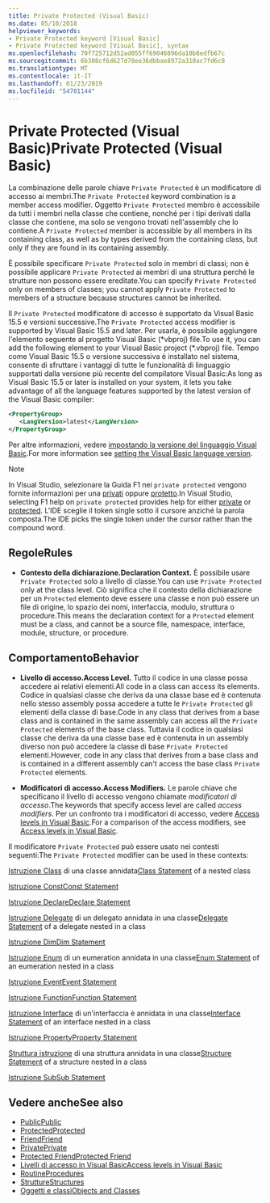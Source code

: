 ```yaml
---
title: Private Protected (Visual Basic)
ms.date: 05/10/2018
helpviewer_keywords:
- Private Protected keyword [Visual Basic]
- Private Protected keyword [Visual Basic], syntax
ms.openlocfilehash: 70f725712d52ad055ff69046096da10b8edfb67c
ms.sourcegitcommit: 6b308cf6d627d78ee36dbbae8972a310ac7fd6c8
ms.translationtype: MT
ms.contentlocale: it-IT
ms.lasthandoff: 01/23/2019
ms.locfileid: "54701144"
---
```

# <a name="private-protected-visual-basic"></a><span data-ttu-id="0e2b3-102">Private Protected (Visual Basic)</span><span class="sxs-lookup"><span data-stu-id="0e2b3-102">Private Protected (Visual Basic)</span></span>

<span data-ttu-id="0e2b3-103">La combinazione delle parole chiave `Private Protected` è un modificatore di accesso ai membri.</span><span class="sxs-lookup"><span data-stu-id="0e2b3-103">The `Private Protected` keyword combination is a member access modifier.</span></span> <span data-ttu-id="0e2b3-104">Oggetto `Private Protected` membro è accessibile da tutti i membri nella classe che contiene, nonché per i tipi derivati dalla classe che contiene, ma solo se vengono trovati nell'assembly che lo contiene.</span><span class="sxs-lookup"><span data-stu-id="0e2b3-104">A `Private Protected` member is accessible by all members in its containing class, as well as by types derived from the containing class, but only if they are found in its containing assembly.</span></span> 

<span data-ttu-id="0e2b3-105">È possibile specificare `Private Protected` solo in membri di classi; non è possibile applicare `Private Protected` ai membri di una struttura perché le strutture non possono essere ereditate.</span><span class="sxs-lookup"><span data-stu-id="0e2b3-105">You can specify `Private Protected` only on members of classes; you cannot apply `Private Protected` to members of a structure because structures cannot be inherited.</span></span>

<span data-ttu-id="0e2b3-106">Il `Private Protected` modificatore di accesso è supportato da Visual Basic 15.5 e versioni successive.</span><span class="sxs-lookup"><span data-stu-id="0e2b3-106">The `Private Protected` access modifier is supported by Visual Basic 15.5 and later.</span></span> <span data-ttu-id="0e2b3-107">Per usarla, è possibile aggiungere l'elemento seguente al progetto Visual Basic (\*vbproj) file.</span><span class="sxs-lookup"><span data-stu-id="0e2b3-107">To use it, you can add the following element to your Visual Basic project (\*.vbproj) file.</span></span> <span data-ttu-id="0e2b3-108">Tempo come Visual Basic 15.5 o versione successiva è installato nel sistema, consente di sfruttare i vantaggi di tutte le funzionalità di linguaggio supportati dalla versione più recente del compilatore Visual Basic:</span><span class="sxs-lookup"><span data-stu-id="0e2b3-108">As long as Visual Basic 15.5 or later is installed on your system, it lets you take advantage of all the language features supported by the latest version of the Visual Basic compiler:</span></span>

```xml
<PropertyGroup>
   <LangVersion>latest</LangVersion>
</PropertyGroup>
```

<span data-ttu-id="0e2b3-109">Per altre informazioni, vedere [impostando la versione del linguaggio Visual Basic](../../language-reference/configure-language-version.md).</span><span class="sxs-lookup"><span data-stu-id="0e2b3-109">For more information see [setting the Visual Basic language version](../../language-reference/configure-language-version.md).</span></span>

> [!NOTE]
> <span data-ttu-id="0e2b3-110">In Visual Studio, selezionare la Guida F1 nei `private protected` vengono fornite informazioni per una [privati](private.md) oppure [protetto](protected.md).</span><span class="sxs-lookup"><span data-stu-id="0e2b3-110">In Visual Studio, selecting F1 help on `private protected` provides help for either [private](private.md) or [protected](protected.md).</span></span> <span data-ttu-id="0e2b3-111">L'IDE sceglie il token single sotto il cursore anziché la parola composta.</span><span class="sxs-lookup"><span data-stu-id="0e2b3-111">The IDE picks the single token under the cursor rather than the compound word.</span></span>

## <a name="rules"></a><span data-ttu-id="0e2b3-112">Regole</span><span class="sxs-lookup"><span data-stu-id="0e2b3-112">Rules</span></span>

- <span data-ttu-id="0e2b3-113">**Contesto della dichiarazione.**</span><span class="sxs-lookup"><span data-stu-id="0e2b3-113">**Declaration Context.**</span></span> <span data-ttu-id="0e2b3-114">È possibile usare `Private Protected` solo a livello di classe.</span><span class="sxs-lookup"><span data-stu-id="0e2b3-114">You can use `Private Protected` only at the class level.</span></span> <span data-ttu-id="0e2b3-115">Ciò significa che il contesto della dichiarazione per un `Protected` elemento deve essere una classe e non può essere un file di origine, lo spazio dei nomi, interfaccia, modulo, struttura o procedure.</span><span class="sxs-lookup"><span data-stu-id="0e2b3-115">This means the declaration context for a `Protected` element must be a class, and cannot be a source file, namespace, interface, module, structure, or procedure.</span></span>

## <a name="behavior"></a><span data-ttu-id="0e2b3-116">Comportamento</span><span class="sxs-lookup"><span data-stu-id="0e2b3-116">Behavior</span></span>

- <span data-ttu-id="0e2b3-117">**Livello di accesso.**</span><span class="sxs-lookup"><span data-stu-id="0e2b3-117">**Access Level.**</span></span> <span data-ttu-id="0e2b3-118">Tutto il codice in una classe possa accedere ai relativi elementi.</span><span class="sxs-lookup"><span data-stu-id="0e2b3-118">All code in a class can access its elements.</span></span> <span data-ttu-id="0e2b3-119">Codice in qualsiasi classe che deriva da una classe base ed è contenuta nello stesso assembly possa accedere a tutte le `Private Protected` gli elementi della classe di base.</span><span class="sxs-lookup"><span data-stu-id="0e2b3-119">Code in any class that derives from a base class and is contained in the same assembly can access all the `Private Protected` elements of the base class.</span></span> <span data-ttu-id="0e2b3-120">Tuttavia il codice in qualsiasi classe che deriva da una classe base ed è contenuta in un assembly diverso non può accedere la classe di base `Private Protected` elementi.</span><span class="sxs-lookup"><span data-stu-id="0e2b3-120">However, code in any class that derives from a base class and is contained in a different assembly can't access the base class `Private Protected` elements.</span></span>

- <span data-ttu-id="0e2b3-121">**Modificatori di accesso.**</span><span class="sxs-lookup"><span data-stu-id="0e2b3-121">**Access Modifiers.**</span></span> <span data-ttu-id="0e2b3-122">Le parole chiave che specificano il livello di accesso vengono chiamate *modificatori di accesso*.</span><span class="sxs-lookup"><span data-stu-id="0e2b3-122">The keywords that specify access level are called *access modifiers*.</span></span> <span data-ttu-id="0e2b3-123">Per un confronto tra i modificatori di accesso, vedere [Access levels in Visual Basic](../../../visual-basic/programming-guide/language-features/declared-elements/access-levels.md).</span><span class="sxs-lookup"><span data-stu-id="0e2b3-123">For a comparison of the access modifiers, see [Access levels in Visual Basic](../../../visual-basic/programming-guide/language-features/declared-elements/access-levels.md).</span></span>
  
 <span data-ttu-id="0e2b3-124">Il modificatore `Private Protected` può essere usato nei contesti seguenti:</span><span class="sxs-lookup"><span data-stu-id="0e2b3-124">The `Private Protected` modifier can be used in these contexts:</span></span>  
  
 <span data-ttu-id="0e2b3-125">[Istruzione Class](../../../visual-basic/language-reference/statements/class-statement.md) di una classe annidata</span><span class="sxs-lookup"><span data-stu-id="0e2b3-125">[Class Statement](../../../visual-basic/language-reference/statements/class-statement.md) of a nested class</span></span>  
  
 [<span data-ttu-id="0e2b3-126">Istruzione Const</span><span class="sxs-lookup"><span data-stu-id="0e2b3-126">Const Statement</span></span>](../../../visual-basic/language-reference/statements/const-statement.md)  
  
 [<span data-ttu-id="0e2b3-127">Istruzione Declare</span><span class="sxs-lookup"><span data-stu-id="0e2b3-127">Declare Statement</span></span>](../../../visual-basic/language-reference/statements/declare-statement.md)  
  
 <span data-ttu-id="0e2b3-128">[Istruzione Delegate](../../../visual-basic/language-reference/statements/delegate-statement.md) di un delegato annidata in una classe</span><span class="sxs-lookup"><span data-stu-id="0e2b3-128">[Delegate Statement](../../../visual-basic/language-reference/statements/delegate-statement.md) of a delegate nested in a class</span></span>  
  
 [<span data-ttu-id="0e2b3-129">Istruzione Dim</span><span class="sxs-lookup"><span data-stu-id="0e2b3-129">Dim Statement</span></span>](../../../visual-basic/language-reference/statements/dim-statement.md)  
  
 <span data-ttu-id="0e2b3-130">[Istruzione Enum](../../../visual-basic/language-reference/statements/enum-statement.md) di un eumeration annidata in una classe</span><span class="sxs-lookup"><span data-stu-id="0e2b3-130">[Enum Statement](../../../visual-basic/language-reference/statements/enum-statement.md) of an eumeration nested in a class</span></span> 
  
 [<span data-ttu-id="0e2b3-131">Istruzione Event</span><span class="sxs-lookup"><span data-stu-id="0e2b3-131">Event Statement</span></span>](../../../visual-basic/language-reference/statements/event-statement.md)  
  
 [<span data-ttu-id="0e2b3-132">Istruzione Function</span><span class="sxs-lookup"><span data-stu-id="0e2b3-132">Function Statement</span></span>](../../../visual-basic/language-reference/statements/function-statement.md)  
  
 <span data-ttu-id="0e2b3-133">[Istruzione Interface](../../../visual-basic/language-reference/statements/interface-statement.md) di un'interfaccia è annidata in una classe</span><span class="sxs-lookup"><span data-stu-id="0e2b3-133">[Interface Statement](../../../visual-basic/language-reference/statements/interface-statement.md) of an interface nested in a class</span></span> 
  
 [<span data-ttu-id="0e2b3-134">Istruzione Property</span><span class="sxs-lookup"><span data-stu-id="0e2b3-134">Property Statement</span></span>](../../../visual-basic/language-reference/statements/property-statement.md)  
  
 <span data-ttu-id="0e2b3-135">[Struttura istruzione](../../../visual-basic/language-reference/statements/structure-statement.md) di una struttura annidata in una classe</span><span class="sxs-lookup"><span data-stu-id="0e2b3-135">[Structure Statement](../../../visual-basic/language-reference/statements/structure-statement.md) of a structure nested in a class</span></span> 
  
 [<span data-ttu-id="0e2b3-136">Istruzione Sub</span><span class="sxs-lookup"><span data-stu-id="0e2b3-136">Sub Statement</span></span>](../../../visual-basic/language-reference/statements/sub-statement.md)  
  
## <a name="see-also"></a><span data-ttu-id="0e2b3-137">Vedere anche</span><span class="sxs-lookup"><span data-stu-id="0e2b3-137">See also</span></span>

- [<span data-ttu-id="0e2b3-138">Public</span><span class="sxs-lookup"><span data-stu-id="0e2b3-138">Public</span></span>](../../../visual-basic/language-reference/modifiers/public.md)
- [<span data-ttu-id="0e2b3-139">Protected</span><span class="sxs-lookup"><span data-stu-id="0e2b3-139">Protected</span></span>](../../../visual-basic/language-reference/modifiers/protected.md)
- [<span data-ttu-id="0e2b3-140">Friend</span><span class="sxs-lookup"><span data-stu-id="0e2b3-140">Friend</span></span>](friend.md)
- [<span data-ttu-id="0e2b3-141">Private</span><span class="sxs-lookup"><span data-stu-id="0e2b3-141">Private</span></span>](../../../visual-basic/language-reference/modifiers/private.md)
- [<span data-ttu-id="0e2b3-142">Protected Friend</span><span class="sxs-lookup"><span data-stu-id="0e2b3-142">Protected Friend</span></span>](./protected-friend.md)
- [<span data-ttu-id="0e2b3-143">Livelli di accesso in Visual Basic</span><span class="sxs-lookup"><span data-stu-id="0e2b3-143">Access levels in Visual Basic</span></span>](../../../visual-basic/programming-guide/language-features/declared-elements/access-levels.md)
- [<span data-ttu-id="0e2b3-144">Routine</span><span class="sxs-lookup"><span data-stu-id="0e2b3-144">Procedures</span></span>](../../../visual-basic/programming-guide/language-features/procedures/index.md)
- [<span data-ttu-id="0e2b3-145">Strutture</span><span class="sxs-lookup"><span data-stu-id="0e2b3-145">Structures</span></span>](../../../visual-basic/programming-guide/language-features/data-types/structures.md)
- [<span data-ttu-id="0e2b3-146">Oggetti e classi</span><span class="sxs-lookup"><span data-stu-id="0e2b3-146">Objects and Classes</span></span>](../../../visual-basic/programming-guide/language-features/objects-and-classes/index.md)
